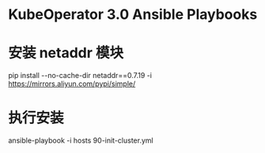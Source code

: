 # KubeOperator 3.0 Ansible Playbooks

# 安装 netaddr 模块
pip install --no-cache-dir  netaddr==0.7.19 -i https://mirrors.aliyun.com/pypi/simple/

# 执行安装
ansible-playbook -i hosts 90-init-cluster.yml

